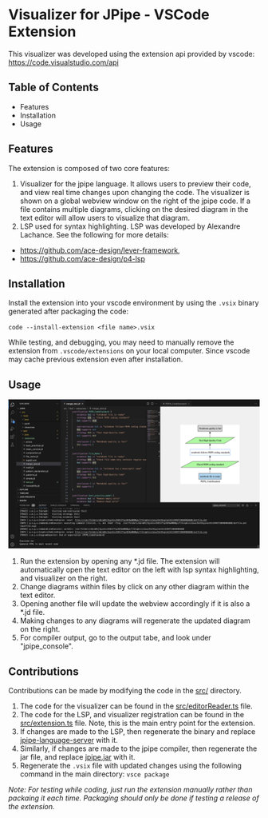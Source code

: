 # Visualizer for JPipe - VSCode Extension

This visualizer was developed using the extension api provided by vscode: https://code.visualstudio.com/api


## Table of Contents

- Features
- Installation
- Usage

## Features

The extension is composed of two core features:
1. Visualizer for the jpipe language. It allows users to preview their code, and view real time changes upon changing the code. The visualizer is shown on a global webview window on the right of the jpipe code. If a file contains multiple diagrams, clicking on the desired diagram in the text editor will allow users to visualize that diagram.
2. LSP used for syntax highlighting. LSP was developed by Alexandre Lachance. See the following for more details:
- https://github.com/ace-design/lever-framework, 
- https://github.com/ace-design/p4-lsp

## Installation

Install the extension into your vscode environment by using the `.vsix` binary generated after packaging the code:

``code --install-extension <file name>.vsix``

While testing, and debugging, you may need to manually remove the extension from `.vscode/extensions` on your local computer. Since vscode may cache previous extension even after installation. 

## Usage
![extension_example](images/extension_example.png)
1. Run the extension by opening any *.jd file. The extension will automatically open the text editor on the left with lsp syntax highlighting, and visualizer on the right. 
2. Change diagrams within files by click on any other diagram within the text editor. 
3. Opening another file will update the webview accordingly if it is also a *.jd file. 
4. Making changes to any diagrams will regenerate the updated diagram on the right.
5. For compiler output, go to the output tabe, and look under "jpipe_console".



## Contributions

Contributions can be made by modifying the code in the [src/](src/) directory.
1. The code for the visualizer can be found in the [src/editorReader.ts](src/editorReader.ts) file. 
2. The code for the LSP, and visualizer registration can be found in the [src/extension.ts](src/editorReader.ts) file. Note, this is the main entry point for the extension. 
3. If changes are made to the LSP, then regenerate the binary and replace [jpipe-language-server](jpipe-language-server) with it. 
4. Similarly, if changes are made to the jpipe compiler, then regenerate the jar file, and replace [jpipe.jar](jpipe.jar) with it. 
5. Regenerate the `.vsix` file with updated changes using the following command in the main directory:
    `vsce package`

*Note: For testing while coding, just run the extension manually rather than packaing it each time. Packaging should only be done if testing a release of the extension.*


